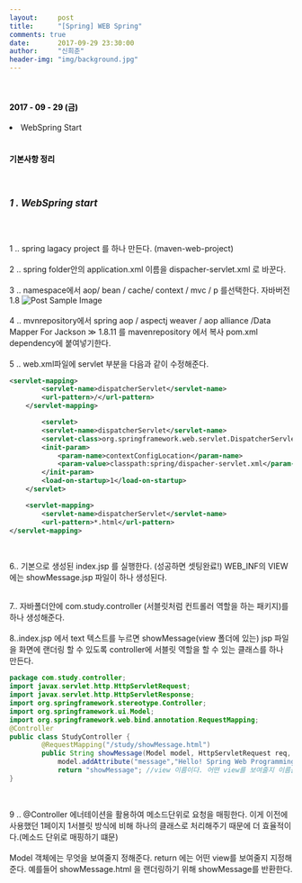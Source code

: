 ```yaml
---
layout:     post
title:      "[Spring] WEB Spring"
comments: true
date:       2017-09-29 23:30:00
author:     "신희준"
header-img: "img/background.jpg"
---
```



<head>
 <meta property="og:type" content="website">
 <meta property="og:title" content="스프링 (STS) web 버전">
 <meta property="og:description" content="스프링 (STS) web 버전">
 <meta property="og:url" content="http://shj7242.github.io/2017/09/29/Spring3/">

 <meta name="twitter:card" content="summary">
  <meta name="twitter:title" content="스프링 (STS) web 버전">
  <meta name="twitter:description" content="스프링 (STS) web 버전">
  <meta name="FACEBOOK:domain" content="http://shj7242.github.io/2017/09/29/Spring3/">
  <meta name="facebook:card" content="summary">
   <meta name="facebook:title" content="스프링 (STS) web 버전">
   <meta name="facebook:description" content="스프링 (STS) web 버전">
   <meta name="facebook:domain" content="http://shj7242.github.io/2017/09/29/Spring3/">


 </head>


<br>
<H4 style ="font-weight:bold; color : black">2017 - 09 - 29 (금)</H4>
<li>WebSpring Start</li>


<br>
<H4 style ="font-weight:bold; color:black;">기본사항 정리</H4>
<br>

<h5 style = "font-size: 17px; font-weight : bold;">1 . WebSpring start</h5>
<br>
<p>
1 .. spring lagacy project 를 하나 만든다. (maven-web-project)
<br>
<br>
2 .. spring folder안의 application.xml 이름을 dispacher-servlet.xml 로 바꾼다.
<br><br>
3 .. namespace에서 aop/ bean / cache/ context / mvc / p 를선택한다.
자바버전 1.8

 <img src="{{ site.baseurl }}/img/namespace.JPG" alt="Post Sample Image">
<br><br>
4 .. mvnrepository에서 spring aop / aspectj weaver / aop alliance /Data Mapper For Jackson ≫ 1.8.11 를 mavenrepository 에서 복사 pom.xml dependency에 붙여넣기한다.
<br><br>
5 .. web.xml파일에 servlet 부분을 다음과 같이 수정해준다.
 </p>

~~~xml
<servlet-mapping>
        <servlet-name>dispatcherServlet</servlet-name>
        <url-pattern>/</url-pattern>
    </servlet-mapping>

        <servlet>
        <servlet-name>dispatcherServlet</servlet-name>
        <servlet-class>org.springframework.web.servlet.DispatcherServlet</servlet-class>
        <init-param>
            <param-name>contextConfigLocation</param-name>
            <param-value>classpath:spring/dispacher-servlet.xml</param-value>
        </init-param>
        <load-on-startup>1</load-on-startup>
    </servlet>

    <servlet-mapping>
        <servlet-name>dispatcherServlet</servlet-name>
        <url-pattern>*.html</url-pattern>
</servlet-mapping>
~~~

<p>
<br>

6.. 기본으로 생성된 index.jsp 를 실행한다. (성공하면 셋팅완료!) WEB_INF의 VIEW 에는 showMessage.jsp 파일이 하나 생성된다.
<br><br>

7.. 자바폴더안에 com.study.controller (서블릿처럼 컨트롤러 역할을 하는 패키지)를 하나 생성해준다.
<br><br>
8..index.jsp 에서 text 텍스트를 누르면 showMessage(view 폴더에 있는) jsp 파일을 화면에 랜더링 할 수 있도록 controller에 서블릿 역할을 할 수 있는 클래스를 하나 만든다.

</p>

~~~java
package com.study.controller;
import javax.servlet.http.HttpServletRequest;
import javax.servlet.http.HttpServletResponse;
import org.springframework.stereotype.Controller;
import org.springframework.ui.Model;
import org.springframework.web.bind.annotation.RequestMapping;
@Controller
public class StudyController {
		@RequestMapping("/study/showMessage.html")
		public String showMessage(Model model, HttpServletRequest req, HttpServletResponse res) {
			model.addAttribute("message","Hello! Spring Web Programming");
			return "showMessage"; //view 이름이다. 어떤 view를 보여줄지 이름을 정해줌.
}
~~~

<br>

<p>
9 .. @Controller 에너테이션을 활용하여 메소드단위로 요청을 매핑한다. 이게 이전에 사용했던 1페이지 1서블릿 방식에 비해 하나의 클래스로 처리해주기 때문에 더 효율적이다.(메소드 단위로 매핑하기 떄문) <br><br> Model 객체에는 무엇을 보여줄지 정해준다. return 에는 어떤 view를 보여줄지 지정해준다. 예를들어 showMessage.html 을 랜더링하기 위해 showMessage를 반환한다.
</p>
